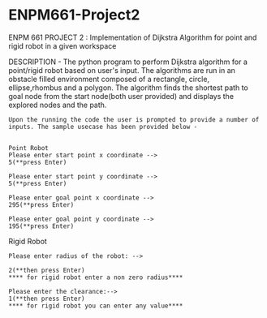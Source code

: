 # ENPM661-Project2
ENPM 661 PROJECT 2 : Implementation of Dijkstra Algorithm for point and rigid robot in a given workspace

DESCRIPTION - The python program  to perform Dijkstra algorithm for a point/rigid robot based on user's input.
The algorithms are run in an obstacle filled environment composed of a rectangle, circle, ellipse,rhombus and a polygon. The algorithm finds the shortest path to goal node from the start node(both user provided) and displays the explored nodes and the path.

	Upon the running the code the user is prompted to provide a number of inputs. The sample usecase has been provided below -

	
	Point Robot
	Please enter start point x coordinate -->
	5(**press Enter)

	Please enter start point y coordinate -->
	5(**press Enter)
	
	Please enter goal point x coordinate -->
	295(**press Enter)
	
	Please enter goal point y coordinate -->
	195(**press Enter)
	
  Rigid Robot
  
	Please enter radius of the robot: -->
  
	2(**then press Enter)
	**** for rigid robot enter a non zero radius****
	
	Please enter the clearance:-->
	1(**then press Enter)
	**** for rigid robot you can enter any value****
	
	
